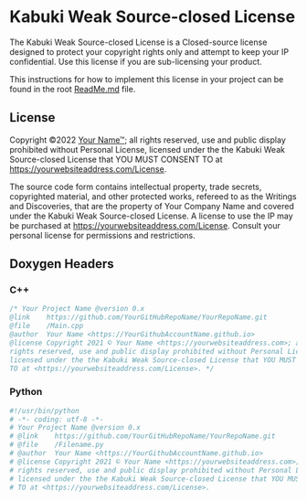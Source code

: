 # Kabuki Weak Source-closed License

The Kabuki Weak Source-closed License is a Closed-source license designed to protect your copyright rights only and attempt to keep your IP confidential. Use this license if you are sub-licensing your product.

This instructions for how to implement this license in your project can be found in the root [ReadMe.md](readme.md) file.

## License

Copyright ©2022 [Your Name™](https://yourwebsiteaddress.com/License); all rights reserved, use and public display prohibited without Personal License, licensed under the the Kabuki Weak Source-closed License that YOU MUST CONSENT TO at <https://yourwebsiteaddress.com/License>.

The source code form contains intellectual property, trade secrets, copyrighted material, and other protected works, refereed to as the Writings and Discoveries, that are the property of Your Company Name and covered under the Kabuki Weak Source-closed License. A license to use the IP may be purchased at <https://yourwebsiteaddress.com/License>. Consult your personal license for permissions and restrictions.

## Doxygen Headers

### C++ 

```C++
/* Your Project Name @version 0.x
@link    https://github.com/YourGitHubRepoName/YourRepoName.git
@file    /Main.cpp
@author  Your Name <https://YourGithubAccountName.github.io>
@license Copyright 2021 © Your Name <https://yourwebsiteaddress.com>; all 
rights reserved, use and public display prohibited without Personal License, 
licensed under the the Kabuki Weak Source-closed License that YOU MUST CONSENT 
TO at <https://yourwebsiteaddress.com/License>. */
```

### Python

```Python
#!/usr/bin/python
# -*- coding: utf-8 -*-
# Your Project Name @version 0.x
# @link    https://github.com/YourGitHubRepoName/YourRepoName.git
# @file    /Filename.py
# @author  Your Name <https://YourGithubAccountName.github.io>
# @license Copyright 2021 © Your Name <https://yourwebsiteaddress.com>; all 
# rights reserved, use and public display prohibited without Personal License, 
# licensed under the the Kabuki Weak Source-closed License that YOU MUST CONSENT 
# TO at <https://yourwebsiteaddress.com/License>. 
```
